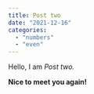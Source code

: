 ```yaml
---
title: Post two
date: "2021-12-16"
categories:
  - "numbers"
  - "even"
---
```


Hello, I am _Post two._

**Nice to meet you again!**
